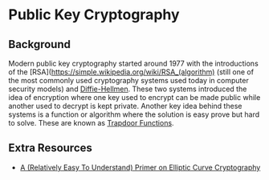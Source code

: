 # Public Key Cryptography
## Background
Modern public key cryptography started around 1977 with the introductions of the [RSA](https://simple.wikipedia.org/wiki/RSA_(algorithm) (still one of the most commonly used cryptography systems used today in computer security models) and [Diffie-Hellmen](https://en.wikipedia.org/wiki/Diffie%E2%80%93Hellman_key_exchange). These two systems introduced the idea of encryption where one key used to encrypt can be made public while another used to decrypt is kept private. Another key idea behind these systems is a function or algorithm where the solution is easy prove but hard to solve. These are known as [Trapdoor Functions](https://en.wikipedia.org/wiki/Trapdoor_function).

## Extra Resources
- [A (Relatively Easy To Understand) Primer on Elliptic Curve Cryptography](https://arstechnica.com/information-technology/2013/10/a-relatively-easy-to-understand-primer-on-elliptic-curve-cryptography/)
